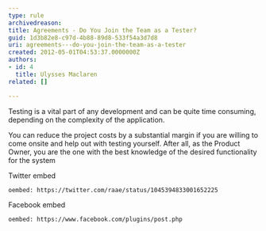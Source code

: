 ```yaml
---
type: rule
archivedreason: 
title: Agreements - Do You Join the Team as a Tester?
guid: 1d3b82e8-c97d-4b88-89d8-533f54a3d7d8
uri: agreements---do-you-join-the-team-as-a-tester
created: 2012-05-01T04:53:37.0000000Z
authors:
- id: 4
  title: Ulysses Maclaren
related: []

---
```


Testing is a vital part of any development and can be quite time consuming, depending on the complexity of the application. 
<!--endintro-->
 You can reduce the project costs by a substantial margin if you are willing to come onsite and help out with testing yourself. After all, as the Product Owner, you are the one with the best knowledge of the desired functionality for the system


Twitter embed


`oembed: https://twitter.com/raae/status/1045394833001652225`


Facebook embed


`oembed: https://www.facebook.com/plugins/post.php`

